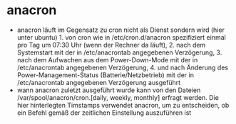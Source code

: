 # anacron

* anacron läuft im Gegensatz zu cron nicht als Dienst sondern wird \(hier unter ubuntu\) 1. von cron wie in /etc/cron.d/anacron spezifiziert einmal pro Tag um 07:30 Uhr \(wenn der Rechner da läuft\), 2. nach dem Systemstart mit der in /etc/anacrontab angegebenen Verzögerung, 3. nach dem Aufwachen aus dem Power-Down-Mode mit der in /etc/anacrontab angegebenen Verzögerung, 4. und nach Änderung des Power-Management-Status \(Batterie/Netzbetrieb\) mit der in /etc/anacrontab angegebenen Verzögerung ausgeführt
* wann anacron zuletzt ausgeführt wurde kann von den Dateien /var/spool/anacron/cron.\[daily, weekly, monthly\] erfragt werden. Die hier hinterlegten Timstamps verwendet anacron, um zu entscheiden, ob ein Befehl gemäß der zeitlichen Einstellung auszuführen ist

